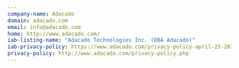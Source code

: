```yaml
---
company-name: Adacado
domain: adacado.com
email: info@adacado.com
home: http://www.adacado.com/
iab-listing-name: "Adacado Technologies Inc. (DBA Adacado)"
iab-privacy-policy: https://www.adacado.com/privacy-policy-april-25-2018/
privacy-policy: http://www.adacado.com/privacy-policy.php
---
```




